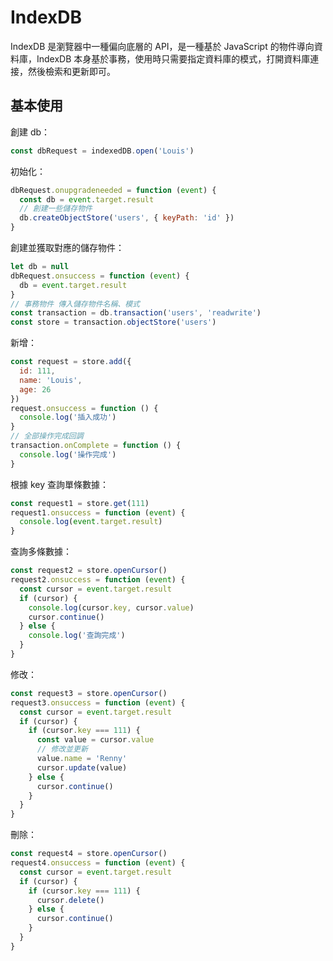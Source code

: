 # IndexDB

IndexDB 是瀏覽器中一種偏向底層的 API，是一種基於 JavaScript 的物件導向資料庫，IndexDB 本身基於事務，使用時只需要指定資料庫的模式，打開資料庫連接，然後檢索和更新即可。

## 基本使用

創建 db：

```js
const dbRequest = indexedDB.open('Louis')
```

初始化：

```js
dbRequest.onupgradeneeded = function (event) {
  const db = event.target.result
  // 創建一些儲存物件
  db.createObjectStore('users', { keyPath: 'id' })
}
```

創建並獲取對應的儲存物件：

```js
let db = null
dbRequest.onsuccess = function (event) {
  db = event.target.result
}
// 事務物件 傳入儲存物件名稱、模式
const transaction = db.transaction('users', 'readwrite')
const store = transaction.objectStore('users')
```

新增：

```js
const request = store.add({
  id: 111,
  name: 'Louis',
  age: 26
})
request.onsuccess = function () {
  console.log('插入成功')
}
// 全部操作完成回調
transaction.onComplete = function () {
  console.log('操作完成')
}
```

根據 key 查詢單條數據：

```js
const request1 = store.get(111)
request1.onsuccess = function (event) {
  console.log(event.target.result)
}
```

查詢多條數據：

```js
const request2 = store.openCursor()
request2.onsuccess = function (event) {
  const cursor = event.target.result
  if (cursor) {
    console.log(cursor.key, cursor.value)
    cursor.continue()
  } else {
    console.log('查詢完成')
  }
}
```

修改：

```js
const request3 = store.openCursor()
request3.onsuccess = function (event) {
  const cursor = event.target.result
  if (cursor) {
    if (cursor.key === 111) {
      const value = cursor.value
      // 修改並更新
      value.name = 'Renny'
      cursor.update(value)
    } else {
      cursor.continue()
    }
  }
}
```

刪除：

```js
const request4 = store.openCursor()
request4.onsuccess = function (event) {
  const cursor = event.target.result
  if (cursor) {
    if (cursor.key === 111) {
      cursor.delete()
    } else {
      cursor.continue()
    }
  }
}
```
